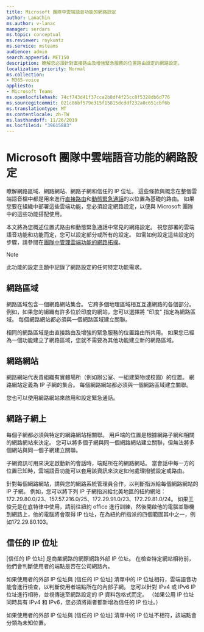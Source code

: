 ```yaml
---
title: Microsoft 團隊中雲端語音功能的網路設定
author: LanaChin
ms.author: v-lanac
manager: serdars
ms.topic: conceptual
ms.reviewer: roykuntz
ms.service: msteams
audience: admin
search.appverid: MET150
description: 瞭解您必須針對直接路由及增強緊急服務的位置路由設定的網路設定。
localization_priority: Normal
ms.collection:
- M365-voice
appliesto:
- Microsoft Teams
ms.openlocfilehash: 74cf743d41f37cca2b8df4f25cc8f5328db6d776
ms.sourcegitcommit: 021c86bf579e315f15815dcddf232a0c651cbf6b
ms.translationtype: MT
ms.contentlocale: zh-TW
ms.lasthandoff: 11/26/2019
ms.locfileid: "39615883"
---
```

# <a name="network-settings-for-cloud-voice-features-in-microsoft-teams"></a>Microsoft 團隊中雲端語音功能的網路設定

瞭解網路區域、網路網站、網路子網和信任的 IP 位址。 這些條款與概念在整個雲端語音檔中都是用來進行[直接路由](location-based-routing-plan.md)和[動態緊急通話](configure-dynamic-emergency-calling.md)的以位置為基礎的路由。 如果您要在組織中部署這些雲端功能，您必須設定網路設定，以便與 Microsoft 團隊中的這些功能搭配使用。

本文將為您概述位置式路由和動態緊急通話中常見的網路設定。 視您部署的雲端語音功能和功能而定，您可以設定部分或所有的設定。 如需如何設定這些設定的步驟，請參閱在[團隊中管理雲端功能的網路拓撲](manage-your-network-topology.md)。

> [!NOTE]
> 此功能的設定主題中記錄了網路設定的任何特定功能需求。

## <a name="network-region"></a>網路區域

網路區域包含一個網路網站集合。 它跨多個地理區域相互互連網路的各個部分。 例如，如果您的組織有許多位於印度的網站，您可以選擇將 "印度" 指定為網路區域。 每個網路網站都必須與一個網路區域建立關聯。

相同的網路區域是由直接路由及增強的緊急服務的位置路由所共用。 如果您已經為一個功能建立了網路區域，您就不需要為其他功能建立新的網路區域。

## <a name="network-site"></a>網路網站

網路網站代表貴組織有實體場所（例如辦公室、一組建築物或校園）的位置。 網路網站定義為 IP 子網的集合。 每個網路網站都必須與一個網路區域建立關聯。

您也可以使用網路網站來啟用和設定緊急通話。

## <a name="network-subnet"></a>網路子網上

每個子網都必須與特定的網路網站相關聯。 用戶端的位置是根據網路子網和相關的網路網站來決定。 您可以將多個子網與同一個網路網站建立關聯，但無法將多個網站與同一個子網建立關聯。

子網資訊可用來決定啟動新的會話時，端點所在的網路網站。 當會話中每一方的位置已知時，雲端語音功能可以套用該資訊來決定如何處理撥號設定或路由。

針對每個網路網站，請與您的網路系統管理員合作，以判斷指派給每個網路網站的 IP 子網。 例如，您可以將下列 IP 子網指派給北美地區的紐約網站： 172.29.80.0/23、157.57.216.0/25、172.29.91.0/23、172.29.81.0/24。 如果王俊元是在底特律中使用，請前往紐約 office 進行訓練，然後開啟他的電腦並聯機到網路上，他的電腦將會取得 IP 位址，在為紐約所指派的四個範圍其中之一，例如172.29.80.103。

## <a name="trusted-ip-address"></a>信任的 IP 位址

[信任的 IP 位址] 是商業網路的網際網路外部 IP 位址。 在檢查特定網站相符前，他們會判斷使用者的端點是否在公司網路內。

如果使用者的外部 IP 位址與 [信任的 IP 位址] 清單中的 IP 位址相符，雲端語音功能會進行檢查，以判斷使用者端點所在的內部子網。 您可以針對 IPv4 或 IPv6 IP 位址進行相符，並視傳送至網路設定的 IP 資料包格式而定。 （如果公用 IP 位址同時具有 IPv4 和 IPv6，您必須將兩者都新增為信任的 IP 位址。）

如果使用者的外部 IP 位址與 [信任的 IP 位址] 清單中的 IP 位址不相符，該端點會分類為未知位置。
